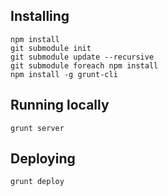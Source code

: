 ## Installing

```
npm install
git submodule init
git submodule update --recursive
git submodule foreach npm install
npm install -g grunt-cli
```

## Running locally

```
grunt server
```

## Deploying

```
grunt deploy
```
